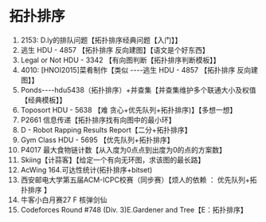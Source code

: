 # 拓扑排序

1. 2153: D.ly的排队问题【拓扑排序经典问题【入门】】
2. 逃生 HDU - 4857 【拓扑排序 反向建图】【语文是个好东西】
3. Legal or Not HDU - 3342 【有向图判断【拓扑排序判断模板】】
4. 4010: [HNOI2015]菜肴制作【类似  ----逃生 HDU - 4857 【拓扑排序 反向建图】】
5. Ponds----hdu5438（拓扑排序）+并查集【并查集维护多个联通大小及权值【经典模板】】
6. Toposort HDU - 5638 【难  贪心+优先队列+拓扑排序)】【多想一想】
7. P2661 信息传递【拓扑排序找有向图中的最小环】
8. D - Robot Rapping Results Report【二分+拓扑排序】
9. Gym Class HDU - 5695 【优先队列+拓扑排序】
10. P4017 最大食物链计数【从入度为0点点到出度为0的点的方案数】
11. Skiing【计蒜客】【给定一个有向无环图，求该图的最长路】
12. AcWing 164.可达性统计(拓扑排序+bitset)
13.  西安邮电大学第五届ACM-ICPC校赛（同步赛）【烦人的依赖 ： 优先队列+拓扑排序 】
14. 牛客小白月赛27 F 核弹剑仙
15. Codeforces Round #748 (Div. 3)E.Gardener and Tree【E：拓扑排序】


